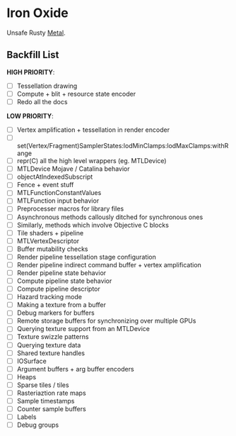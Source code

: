 Iron Oxide
=

Unsafe Rusty [Metal](https://developer.apple.com/documentation/metal?language=objc).

Backfill List
-
**HIGH PRIORITY**:
- [ ] Tessellation drawing
- [ ] Compute + blit + resource state encoder
- [ ] Redo all the docs

**LOW PRIORITY**:
- [ ] Vertex amplification + tessellation in render encoder
- [ ] set(Vertex/Fragment)SamplerStates:lodMinClamps:lodMaxClamps:withRange
- [ ] repr(C) all the high level wrappers (eg. MTLDevice)
- [ ] MTLDevice Mojave / Catalina behavior
- [ ] objectAtIndexedSubscript
- [ ] Fence + event stuff
- [ ] MTLFunctionConstantValues
- [ ] MTLFunction input behavior
- [ ] Preprocesser macros for library files
- [ ] Asynchronous methods callously ditched for synchronous ones
- [ ] Similarly, methods which involve Objective C blocks
- [ ] Tile shaders + pipeline
- [ ] MTLVertexDescriptor
- [ ] Buffer mutability checks
- [ ] Render pipeline tessellation stage configuration
- [ ] Render pipeline indirect command buffer + vertex amplification
- [ ] Render pipeline state behavior
- [ ] Compute pipeline state behavior
- [ ] Compute pipeline descriptor
- [ ] Hazard tracking mode
- [ ] Making a texture from a buffer
- [ ] Debug markers for buffers
- [ ] Remote storage buffers for synchronizing over multiple GPUs
- [ ] Querying texture support from an MTLDevice
- [ ] Texture swizzle patterns
- [ ] Querying texture data
- [ ] Shared texture handles
- [ ] IOSurface
- [ ] Argument buffers + arg buffer encoders
- [ ] Heaps
- [ ] Sparse tiles / tiles
- [ ] Rasteriaztion rate maps
- [ ] Sample timestamps
- [ ] Counter sample buffers
- [ ] Labels
- [ ] Debug groups
